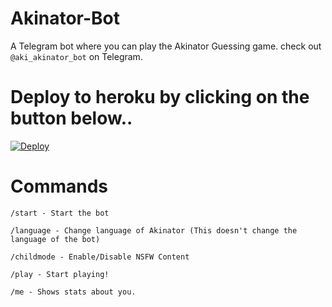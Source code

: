 # Akinator-Bot
A Telegram bot where you can play the Akinator Guessing game.
check out `@aki_akinator_bot` on Telegram.
# Deploy to heroku by clicking on the button below..
[![Deploy](https://www.herokucdn.com/deploy/button.svg)](https://dashboard.heroku.com/new?button-url=https%3A%2F%2Fgithub.com%2Fadenosinetp10%2FAkinator-bot&template=https%3A%2F%2Fgithub.com%2Fadenosinetp10%2FAkinator-bot
)
# Commands
`/start - Start the bot`

`/language - Change language of Akinator (This doesn't change the language of the bot)`

`/childmode - Enable/Disable NSFW Content`

`/play - Start playing!`

`/me - Shows stats about you.`

